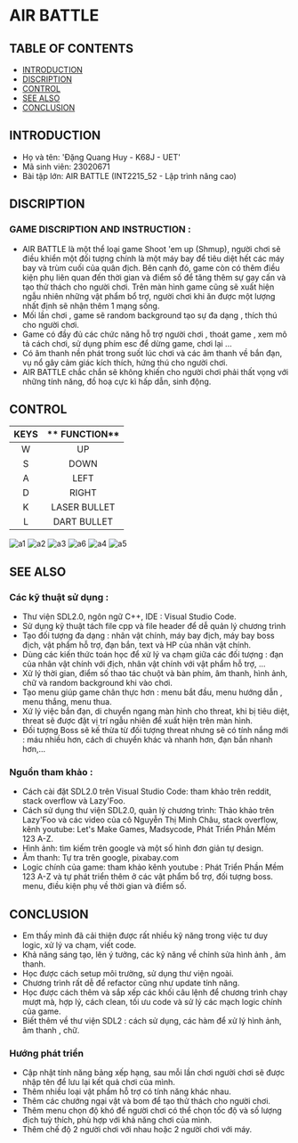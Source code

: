 # AIR BATTLE 
## TABLE OF CONTENTS
* [INTRODUCTION](#introduction)
* [DISCRIPTION](#discription)
* [CONTROL](#control)
* [SEE ALSO](#see-also)
* [CONCLUSION](#conclusion)
 ## INTRODUCTION
- Họ và tên: 'Đặng Quang Huy - K68J - UET'
- Mã sinh viên: 23020671
- Bài tập lớn: AIR BATTLE (INT2215_52 - Lập trình nâng cao)

## DISCRIPTION
### GAME DISCRIPTION AND INSTRUCTION :
- AIR BATTLE là một thể loại game Shoot 'em up (Shmup), người chơi sẽ điều khiển một đối tượng chính là một máy bay để tiêu diệt hết
  các máy bay và trùm cuối của quân địch. Bên cạnh đó, game còn có thêm điều kiện phụ liên quan đến thời gian và điểm số để tăng thêm sự gay cấn
  và tạo thử thách cho người chơi. Trên màn hình game cũng sẽ xuất hiện ngẫu nhiên những vật phẩm bổ trợ, người chơi khi ăn được một lượng nhất
  định sẽ nhận thêm 1 mạng sống.
 - Mối lần chơi , game sẽ random background tạo sự đa dạng , thích thú cho người chơi.
- Game có đầy đủ các chức năng hỗ trợ người chơi , thoát game , xem mô tả cách chơi, sử dụng phím esc để dừng game, chơi lại ...
- Có âm thanh nền phát trong suốt lúc chơi và các âm thanh về bắn đạn, vụ nổ gây cảm giác kích thích, hứng thú cho người chơi.
- AIR BATTLE chắc chắn sẽ không khiến cho người chơi phải thất vọng với những tính năng, đồ hoạ cực kì hấp dẫn, sinh động.
## CONTROL
| **KEYS** | ** FUNCTION** |
|:--------:|:-------------:|
|     W    |       UP      |
|     S    |      DOWN     |
|     A    |      LEFT     |
|     D    |     RIGHT     |
|     K    |  LASER BULLET |
|     L    |  DART BULLET  |

![a1](https://github.com/HuyDang05/My_Game/assets/161727773/e4c42436-e309-45ef-a8c0-5f8ef5c2c982)
![a2](https://github.com/HuyDang05/My_Game/assets/161727773/4fe7d57f-9f92-477e-868c-422727b8e848)
![a3](https://github.com/HuyDang05/My_Game/assets/161727773/e76c53bd-e8e4-4b1b-9c4e-5cef3052927c)
![a6](https://github.com/HuyDang05/My_Game/assets/161727773/96d1f7c4-8689-414f-9804-e42be8e59a7a)
![a4](https://github.com/HuyDang05/My_Game/assets/161727773/1cd84857-1f52-4714-ac55-83e86fa74863)
![a5](https://github.com/HuyDang05/My_Game/assets/161727773/ced6f00c-ffa3-4f92-8205-31781ac45e6d)


## SEE ALSO
### Các kỹ thuật sử dụng :
- Thư viện SDL2.0, ngôn ngữ C++, IDE : Visual Studio Code.
- Sử dụng kỹ thuật tách file cpp và file header để dễ quản lý chương trình
- Tạo đối tượng đa dạng : nhân vật chính, máy bay địch, máy bay boss địch, vật phẩm hỗ trợ, đạn bắn, text và HP của nhân vật chính.
- Dùng các kiến thức toán học để xử lý va chạm giữa các đối tượng : đạn của nhân vật chính với địch, nhân vật chính với vật phẩm hỗ trợ, ...
- Xử lý thời gian, điểm số thao tác chuột và bàn phím, âm thanh, hình ảnh, chữ và random background khi vào chơi.
- Tạo menu giúp game chân thực hơn : menu bắt đầu, menu hướng dẫn , menu thắng, menu thua.
- Xứ lý việc bắn đạn, di chuyển ngang màn hình cho threat, khi bị tiêu diệt, threat sẽ được đặt vị trí ngẫu nhiên để xuất hiện trên màn hình.
- Đối tượng Boss sẽ kế thừa từ đối tượng threat nhưng sẽ có tính nắng mới : máu nhiều hơn, cách di chuyển khác và nhanh hơn, đạn bắn nhanh hơn,...
   
### Nguồn tham khảo :

- Cách cài đặt SDL2.0 trên Visual Studio Code: tham khảo trên reddit, stack overflow và Lazy'Foo.
- Cách sử dụng thư viện SDL2.0, quản lý chương trình: Thảo khảo trên Lazy'Foo và các video của cô Nguyễn Thị Minh Châu,
 stack overflow, kênh youtube: Let's Make Games, Madsycode, Phát Triển Phần Mềm 123 A-Z.
- Hình ảnh: tìm kiếm trên google và một số hình đơn giản tự design.
- Âm thanh: Tự tra trên google, pixabay.com
- Logic chính của game: tham khảo kênh youtube : Phát Triển Phần Mềm 123 A-Z và tự phát triển thêm ở các vật phẩm bổ trợ, đối tượng boss.
menu, điều kiện phụ về thời gian và điểm số.

## CONCLUSION
- Em thấy mình đã cải thiện được rất nhiều kỹ năng trong việc tư duy logic, xử lý va chạm, viết code. 
- Khả năng sáng tạo, lên ý tưởng, các kỹ năng về chỉnh sửa hình ảnh , âm thanh.
- Học được cách setup môi trường, sử dụng thư viện ngoài.
- Chương trình rất dễ để refactor cũng như update tính năng.
- Học được cách thêm và sắp xếp các khối câu lệnh để chương trình chạy mượt mà, hợp lý, cách clean, tối ưu code và sử lý các mạch logic chính của game.
- Biết thêm về thư viện SDL2 : cách sử dụng, các hàm để xử lý hình ảnh, âm thanh , chữ.
### Hướng phát triển 
- Cập nhật tính năng bảng xếp hạng, sau mỗi lần chơi người chơi sẽ được nhập tên để lưu lại kết quả chơi của mình.
- Thêm nhiều loại vật phẩm hỗ trợ có tính năng khác nhau.
- Thêm các chướng ngại vật và bom để tạo thử thách cho người chơi.
- Thêm menu chọn độ khó  để người chơi có thể chọn tốc độ và số lượng địch tuỳ thích, phù hợp với khả năng chơi của mình.
- Thêm chế độ 2 người chơi với nhau hoặc 2 người chơi với máy.

  
